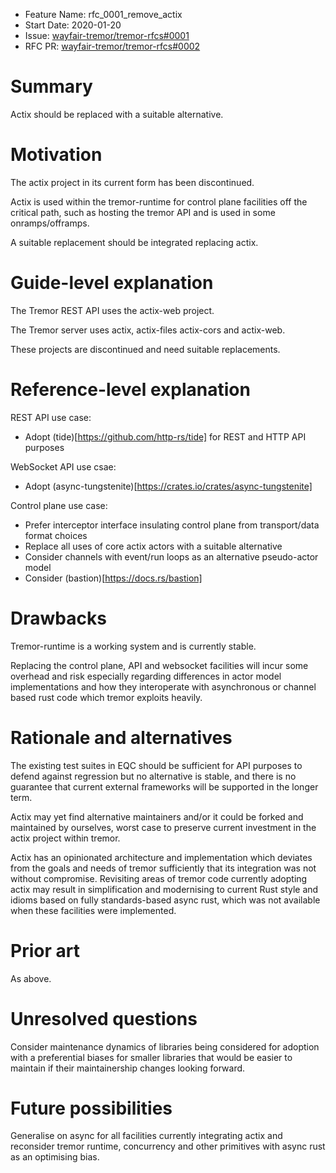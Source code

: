 - Feature Name: rfc_0001_remove_actix
- Start Date: 2020-01-20
- Issue: [wayfair-tremor/tremor-rfcs#0001](https://github.com/wayfair-tremor/tremor-rfcs/issues/1)
- RFC PR: [wayfair-tremor/tremor-rfcs#0002](https://github.com/wayfair-tremor/tremor-rfcs/pull/2)

# Summary
[summary]: #summary

Actix should be replaced with a suitable alternative.

# Motivation
[motivation]: #motivation

The actix project in its current form has been discontinued.

Actix is used within the tremor-runtime for control plane facilities off the critical path,
such as hosting the tremor API and is used in some onramps/offramps.

A suitable replacement should be integrated replacing actix.

# Guide-level explanation
[guide-level-explanation]: #guide-level-explanation

The Tremor REST API uses the actix-web project.

The Tremor server uses actix, actix-files actix-cors and actix-web.

These projects are discontinued and need suitable replacements.

# Reference-level explanation
[reference-level-explanation]: #reference-level-explanation

REST API use case:

* Adopt (tide)[https://github.com/http-rs/tide] for REST and HTTP API purposes

WebSocket API use csae:

* Adopt (async-tungstenite)[https://crates.io/crates/async-tungstenite]

Control plane use case:

* Prefer interceptor interface insulating control plane from transport/data format choices
* Replace all uses of core actix actors with a suitable alternative
* Consider channels with event/run loops as an alternative pseudo-actor model
* Consider (bastion)[https://docs.rs/bastion]

# Drawbacks
[drawbacks]: #drawbacks

Tremor-runtime is a working system and is currently stable.

Replacing the control plane, API and websocket facilities will incur some
overhead and risk especially regarding differences in actor model implementations
and how they interoperate with asynchronous or channel based rust code which
tremor exploits heavily.

# Rationale and alternatives
[rationale-and-alternatives]: #rationale-and-alternatives

The existing test suites in EQC should be sufficient for API purposes to defend
against regression but no alternative is stable, and there is no guarantee that
current external frameworks will be supported in the longer term.

Actix may yet find alternative maintainers and/or it could be forked and maintained
by ourselves, worst case to preserve current investment in the actix project within
tremor.

Actix has an opinionated architecture and implementation which deviates from the goals
and needs of tremor sufficiently that its integration was not without compromise. Revisiting
areas of tremor code currently adopting actix may result in simplification and modernising to
current Rust style and idioms based on fully standards-based async rust, which was not
available when these facilities were implemented.

# Prior art
[prior-art]: #prior-art

As above.

# Unresolved questions
[unresolved-questions]: #unresolved-questions

Consider maintenance dynamics of libraries being considered for adoption with a preferential
biases for smaller libraries that would be easier to maintain if their maintainership changes
looking forward.

# Future possibilities
[future-possibilities]: #future-possibilities

Generalise on async for all facilities currently integrating actix and reconsider tremor
runtime, concurrency and other primitives with async rust as an optimising bias.
